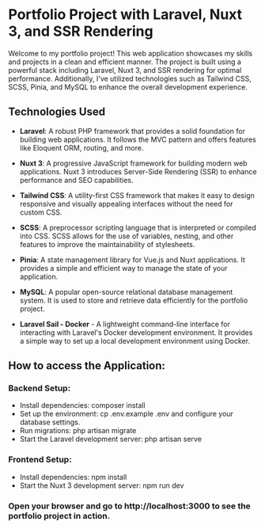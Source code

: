 # Portfolio Project with Laravel, Nuxt 3, and SSR Rendering

Welcome to my portfolio project! This web application showcases my skills and projects in a clean and efficient manner. The project is built using a powerful stack including Laravel, Nuxt 3, and SSR rendering for optimal performance. Additionally, I've utilized technologies such as Tailwind CSS, SCSS, Pinia, and MySQL to enhance the overall development experience.

## Technologies Used

- **Laravel**: A robust PHP framework that provides a solid foundation for building web applications. It follows the MVC pattern and offers features like Eloquent ORM, routing, and more.

- **Nuxt 3**: A progressive JavaScript framework for building modern web applications. Nuxt 3 introduces Server-Side Rendering (SSR) to enhance performance and SEO capabilities.

- **Tailwind CSS**: A utility-first CSS framework that makes it easy to design responsive and visually appealing interfaces without the need for custom CSS.

- **SCSS**: A preprocessor scripting language that is interpreted or compiled into CSS. SCSS allows for the use of variables, nesting, and other features to improve the maintainability of stylesheets.

- **Pinia**: A state management library for Vue.js and Nuxt applications. It provides a simple and efficient way to manage the state of your application.

- **MySQL**: A popular open-source relational database management system. It is used to store and retrieve data efficiently for the portfolio project.

- **Laravel Sail - Docker** - A lightweight command-line interface for interacting with Laravel's Docker development environment. It provides a simple way to set up a local development environment using Docker.

## How to access the Application:

### Backend Setup:

- Install dependencies: composer install
- Set up the environment: cp .env.example .env and configure your database settings.
- Run migrations: php artisan migrate
- Start the Laravel development server: php artisan serve

### Frontend Setup:

- Install dependencies: npm install
- Start the Nuxt 3 development server: npm run dev

### Open your browser and go to http://localhost:3000 to see the portfolio project in action.
